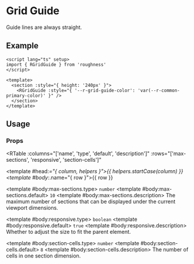 <script lang="ts" setup>
import { RGridGuide, RTable } from 'roughness'
</script>

# Grid Guide

Guide lines are always straight.

## Example

```vue
<script lang="ts" setup>
import { RGridGuide } from 'roughness'
</script>

<template>
  <section :style="{ height: '240px' }">
    <RGridGuide :style="{ '--r-grid-guide-color': 'var(--r-common-primary-color)' }" />
  </section>
</template>
```

<section :style="{ height: '240px' }">
  <RGridGuide :style="{ '--r-grid-guide-color': 'var(--r-common-primary-color)' }" />
</section>

## Usage

### Props

<RTable
  :columns="['name', 'type', 'default', 'description']"
  :rows="['max-sections', 'responsive', 'section-cells']"
>
  <template #head:*="{ column, helpers }">{{ helpers.startCase(column) }}</template>
  <template #body:*.name="{ row }">{{ row }}</template>

  <template #body:max-sections.type>
    <code>number</code>
  </template>
  <template #body:max-sections.default>
    <code>10</code>
  </template>
  <template #body:max-sections.description>
    The maximum number of sections that can be displayed under the current viewport dimensions.
  </template>

  <template #body:responsive.type>
    <code>boolean</code>
  </template>
  <template #body:responsive.default>
    <code>true</code>
  </template>
  <template #body:responsive.description>
    Whether to adjust the size to fit the parent element.
  </template>

  <template #body:section-cells.type>
    <code>number</code>
  </template>
  <template #body:section-cells.default>
    <code>8</code>
  </template>
  <template #body:section-cells.description>
    The number of cells in one section dimension.
  </template>
</RTable>
